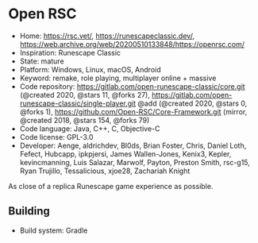 # Open RSC

- Home: https://rsc.vet/, https://runescapeclassic.dev/, https://web.archive.org/web/20200510133848/https://openrsc.com/
- Inspiration: Runescape Classic
- State: mature
- Platform: Windows, Linux, macOS, Android
- Keyword: remake, role playing, multiplayer online + massive
- Code repository: https://gitlab.com/open-runescape-classic/core.git (@created 2020, @stars 11, @forks 27), https://gitlab.com/open-runescape-classic/single-player.git @add (@created 2020, @stars 0, @forks 1), https://github.com/Open-RSC/Core-Framework.git (mirror, @created 2018, @stars 154, @forks 79)
- Code language: Java, C++, C, Objective-C
- Code license: GPL-3.0
- Developer: Aenge, aldrichdev, Bl0ds, Brian Foster, Chris, Daniel Loth, Fefect, Hubcapp, ipkpjersi, James Wallen-Jones, Kenix3, Kepler, kevincmanning, Luis Salazar, Marwolf, Payton, Preston Smith, rsc-g15, Ryan Trujillo, Tessalicious, xjoe28, Zachariah Knight

As close of a replica Runescape game experience as possible.

## Building

- Build system: Gradle
